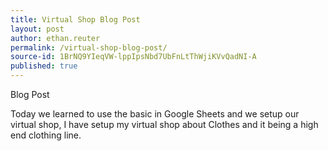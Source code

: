 ```yaml
---
title: Virtual Shop Blog Post
layout: post
author: ethan.reuter
permalink: /virtual-shop-blog-post/
source-id: 1BrNQ9YIeqVW-lppIpsNbd7UbFnLtThWjiKVvQadNI-A
published: true
---
```

Blog Post 

Today we learned to use the basic in Google Sheets and we setup our virtual shop, I have setup my virtual shop about Clothes and it being a high end clothing line.  

